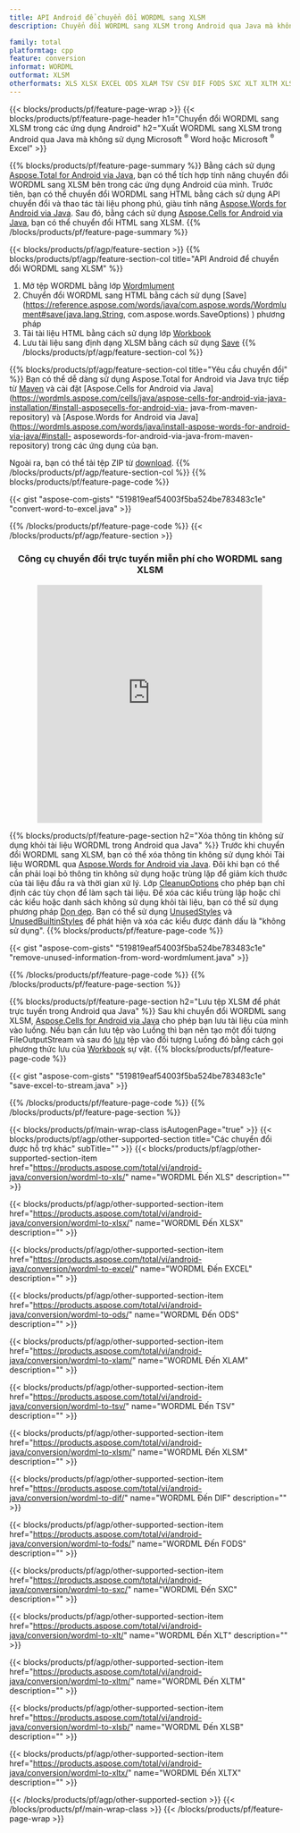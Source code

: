 ```yaml
---
title: API Android để chuyển đổi WORDML sang XLSM
description: Chuyển đổi WORDML sang XLSM trong Android qua Java mà không cần sử dụng Microsoft Word hoặc Microsoft Excel

family: total
platformtag: cpp
feature: conversion
informat: WORDML
outformat: XLSM
otherformats: XLS XLSX EXCEL ODS XLAM TSV CSV DIF FODS SXC XLT XLTM XLSB XLTX
---
```

{{< blocks/products/pf/feature-page-wrap >}}
{{< blocks/products/pf/feature-page-header h1="Chuyển đổi WORDML sang XLSM trong các ứng dụng Android" h2="Xuất WORDML sang XLSM trong Android qua Java mà không sử dụng Microsoft <sup>&reg;</sup> Word hoặc Microsoft <sup>&reg;</sup> Excel" >}}

{{% blocks/products/pf/feature-page-summary %}}
Bằng cách sử dụng [Aspose.Total for Android via Java](https://products.aspose.com/total/android-java/), bạn có thể tích hợp tính năng chuyển đổi WORDML sang XLSM bên trong các ứng dụng Android của mình. Trước tiên, bạn có thể chuyển đổi WORDML sang HTML bằng cách sử dụng API chuyển đổi và thao tác tài liệu phong phú, giàu tính năng [Aspose.Words for Android via Java](https://products.aspose.com/words/android-java/). Sau đó, bằng cách sử dụng [Aspose.Cells for Android via Java](https://products.aspose.com/cells/android-java/), bạn có thể chuyển đổi HTML sang XLSM. 
{{% /blocks/products/pf/feature-page-summary  %}}

{{< blocks/products/pf/agp/feature-section >}}
{{% blocks/products/pf/agp/feature-section-col title="API Android để chuyển đổi WORDML sang XLSM" %}}
1. Mở tệp WORDML bằng lớp [Wordmlument](https://reference.aspose.com/words/java/com.aspose.words/Wordmlument)
2. Chuyển đổi WORDML sang HTML bằng cách sử dụng [Save](https://reference.aspose.com/words/java/com.aspose.words/Wordmlument#save(java.lang.String, com.aspose.words.SaveOptions) ) phương pháp
3. Tải tài liệu HTML bằng cách sử dụng lớp [Workbook](https://reference.aspose.com/cells/java/com.aspose.cells/Workbook)
4. Lưu tài liệu sang định dạng XLSM bằng cách sử dụng [Save](https://reference.aspose.com/cells/java/com.aspose.cells/workbook)
{{% /blocks/products/pf/agp/feature-section-col %}}

{{% blocks/products/pf/agp/feature-section-col title="Yêu cầu chuyển đổi" %}}
Bạn có thể dễ dàng sử dụng Aspose.Total for Android via Java trực tiếp từ [Maven](https://releases.aspose.com/total/java/) và cài đặt [Aspose.Cells for Android via Java](https://wordmls.aspose.com/cells/java/aspose-cells-for-android-via-java-installation/#install-asposecells-for-android-via- java-from-maven-repository) và [Aspose.Words for Android via Java](https://wordmls.aspose.com/words/java/install-aspose-words-for-android-via-java/#install- asposewords-for-android-via-java-from-maven-repository) trong các ứng dụng của bạn.

Ngoài ra, bạn có thể tải tệp ZIP từ [download](https://releases.aspose.com/total/androidjava).
{{% /blocks/products/pf/agp/feature-section-col %}}
{{% blocks/products/pf/feature-page-code %}}

{{< gist "aspose-com-gists" "519819eaf54003f5ba524be783483c1e" "convert-word-to-excel.java" >}}



{{% /blocks/products/pf/feature-page-code %}}
{{< /blocks/products/pf/agp/feature-section >}}
<div class="container-fluid agp-content bg-white aboutfile box-1 vh100 section nopbtm">
<div class=container>
<div class=row>
<div class="demobox tc col-md-12 padding-0" align="center">

<h3>Công cụ chuyển đổi trực tuyến miễn phí cho WORDML sang XLSM</h3>

<iframe style="border: none; height: 426px;" scrolling="no" src="https://total-conversion-app-65z5r2lp.qa.k8s.dynabic.com/?to=xlsm&from=wordml" id="child-iframe" width="80%"></iframe>

</div></div>
</div></div>

{{% blocks/products/pf/feature-page-section  h2="Xóa thông tin không sử dụng khỏi tài liệu WORDML trong Android qua Java" %}}
Trước khi chuyển đổi WORDML sang XLSM, bạn có thể xóa thông tin không sử dụng khỏi Tài liệu WORDML qua [Aspose.Words for Android via Java](https://products.aspose.com/words/android-java/). Đôi khi bạn có thể cần phải loại bỏ thông tin không sử dụng hoặc trùng lặp để giảm kích thước của tài liệu đầu ra và thời gian xử lý. Lớp [CleanupOptions](https://reference.aspose.com/words/java/com.aspose.words/CleanupOptions) cho phép bạn chỉ định các tùy chọn để làm sạch tài liệu. Để xóa các kiểu trùng lặp hoặc chỉ các kiểu hoặc danh sách không sử dụng khỏi tài liệu, bạn có thể sử dụng phương pháp [Dọn dẹp](https://reference.aspose.com/words/java/com.aspose.words/Wordmlument#cleanup ()). Bạn có thể sử dụng [UnusedStyles](https://reference.aspose.com/words/java/com.aspose.words/cleanupoptions#UnusedStyles) và [UnusedBuiltinStyles](https://reference.aspose.com/words/java) để phát hiện và xóa các kiểu được đánh dấu là "không sử dụng".
{{% blocks/products/pf/feature-page-code %}}

{{< gist "aspose-com-gists" "519819eaf54003f5ba524be783483c1e" "remove-unused-information-from-word-wordmlument.java" >}}

{{% /blocks/products/pf/feature-page-code  %}}
{{% /blocks/products/pf/feature-page-section %}}

{{% blocks/products/pf/feature-page-section  h2="Lưu tệp XLSM để phát trực tuyến trong Android qua Java" %}}
Sau khi chuyển đổi WORDML sang XLSM, [Aspose.Cells for Android via Java](https://products.aspose.com/cells/android-java/) cho phép bạn lưu tài liệu của mình vào luồng. Nếu bạn cần lưu tệp vào Luồng thì bạn nên tạo một đối tượng FileOutputStream và sau đó [lưu](https://reference.aspose.com/cells/java/com.aspose.cells/workbook#save (java.io. OutputStream,% 20com.aspose.cells.SaveOptions)) tệp vào đối tượng Luồng đó bằng cách gọi phương thức lưu của [Workbook](https://reference.aspose.com/cells/java/com.aspose.cells/Workbook) sự vật.
{{% blocks/products/pf/feature-page-code %}}

{{< gist "aspose-com-gists" "519819eaf54003f5ba524be783483c1e" "save-excel-to-stream.java" >}}

{{% /blocks/products/pf/feature-page-code  %}}
{{% /blocks/products/pf/feature-page-section %}}

{{< blocks/products/pf/main-wrap-class isAutogenPage="true" >}}
{{< blocks/products/pf/agp/other-supported-section title="Các chuyển đổi được hỗ trợ khác" subTitle="" >}}
{{< blocks/products/pf/agp/other-supported-section-item href="https://products.aspose.com/total/vi/android-java/conversion/wordml-to-xls/" name="WORDML Đến XLS" description="" >}}

{{< blocks/products/pf/agp/other-supported-section-item href="https://products.aspose.com/total/vi/android-java/conversion/wordml-to-xlsx/" name="WORDML Đến XLSX" description="" >}}

{{< blocks/products/pf/agp/other-supported-section-item href="https://products.aspose.com/total/vi/android-java/conversion/wordml-to-excel/" name="WORDML Đến EXCEL" description="" >}}

{{< blocks/products/pf/agp/other-supported-section-item href="https://products.aspose.com/total/vi/android-java/conversion/wordml-to-ods/" name="WORDML Đến ODS" description="" >}}

{{< blocks/products/pf/agp/other-supported-section-item href="https://products.aspose.com/total/vi/android-java/conversion/wordml-to-xlam/" name="WORDML Đến XLAM" description="" >}}

{{< blocks/products/pf/agp/other-supported-section-item href="https://products.aspose.com/total/vi/android-java/conversion/wordml-to-tsv/" name="WORDML Đến TSV" description="" >}}

{{< blocks/products/pf/agp/other-supported-section-item href="https://products.aspose.com/total/vi/android-java/conversion/wordml-to-xlsm/" name="WORDML Đến XLSM" description="" >}}

{{< blocks/products/pf/agp/other-supported-section-item href="https://products.aspose.com/total/vi/android-java/conversion/wordml-to-dif/" name="WORDML Đến DIF" description="" >}}

{{< blocks/products/pf/agp/other-supported-section-item href="https://products.aspose.com/total/vi/android-java/conversion/wordml-to-fods/" name="WORDML Đến FODS" description="" >}}

{{< blocks/products/pf/agp/other-supported-section-item href="https://products.aspose.com/total/vi/android-java/conversion/wordml-to-sxc/" name="WORDML Đến SXC" description="" >}}

{{< blocks/products/pf/agp/other-supported-section-item href="https://products.aspose.com/total/vi/android-java/conversion/wordml-to-xlt/" name="WORDML Đến XLT" description="" >}}

{{< blocks/products/pf/agp/other-supported-section-item href="https://products.aspose.com/total/vi/android-java/conversion/wordml-to-xltm/" name="WORDML Đến XLTM" description="" >}}

{{< blocks/products/pf/agp/other-supported-section-item href="https://products.aspose.com/total/vi/android-java/conversion/wordml-to-xlsb/" name="WORDML Đến XLSB" description="" >}}

{{< blocks/products/pf/agp/other-supported-section-item href="https://products.aspose.com/total/vi/android-java/conversion/wordml-to-xltx/" name="WORDML Đến XLTX" description="" >}}


{{< /blocks/products/pf/agp/other-supported-section >}}
{{< /blocks/products/pf/main-wrap-class >}}
{{< /blocks/products/pf/feature-page-wrap >}}